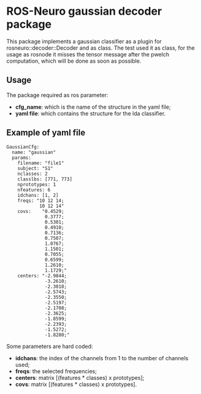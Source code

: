 # ROS-Neuro gaussian decoder package

This package implements a gaussian classifier as a plugin for rosneuro::decoder::Decoder and as class. The test used it as class, for the usage as rosnode it misses the tensor message after the pwelch computation, which will be done as soon as possible.

## Usage
The package required as ros parameter:
<ul>
    <li> <b>cfg_name</b>: which is the name of the structure in the yaml file;</li>
    <li> <b>yaml file</b>: which contains the structure for the lda classifier. </li>
</ul>

## Example of yaml file
```
GaussianCfg:
  name: "gaussian"
  params: 
    filename: "file1"
    subject: "S1"
    nclasses: 2
    classlbs: [771, 773]
    nprototypes: 1
    nfeatures: 6
    idchans: [1, 2]
    freqs: "10 12 14; 
            10 12 14"
    covs:    "0.4529;
              0.3777;
              0.5301;
              0.4910;
              0.7136;
              0.7507;
              1.0767;
              1.1501;
              0.7055;
              0.6599;
              1.2610;
              1.1729;"
    centers: "-2.9844;
              -3.2610;
              -2.3018;
              -2.5743;
              -2.3550;
              -2.5197;
              -2.1708;
              -2.3625;
              -1.8599;
              -2.2393;
              -1.5272;
              -1.8280;"
```

Some parameters are hard coded:
<ul>
    <li> <b>idchans</b>: the index of the channels from 1 to the number of channels used; </li>
    <li> <b>freqs</b>: the selected frequencies; </li>
    <li> <b>centers</b>: matrix [(features * classes) x prototypes]; </li>
    <li> <b>covs</b>: matrix [(features * classes) x prototypes]. </li>
</ul>